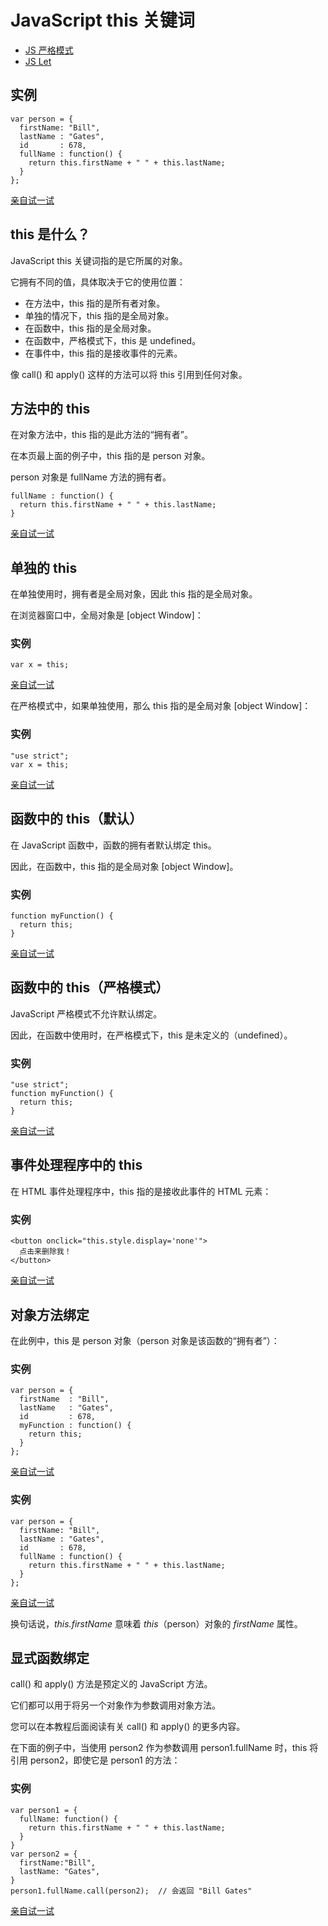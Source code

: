 # JavaScript this 关键词

- [JS 严格模式](https://www.w3school.com.cn/js/js_strict.asp)
- [JS Let](https://www.w3school.com.cn/js/js_let.asp)

## 实例

```
var person = {
  firstName: "Bill",
  lastName : "Gates",
  id       : 678,
  fullName : function() {
    return this.firstName + " " + this.lastName;
  }
};
```

[亲自试一试](https://www.w3school.com.cn/tiy/t.asp?f=js_this_method)

## this 是什么？

JavaScript this 关键词指的是它所属的对象。

它拥有不同的值，具体取决于它的使用位置：

- 在方法中，this 指的是所有者对象。
- 单独的情况下，this 指的是全局对象。
- 在函数中，this 指的是全局对象。
- 在函数中，严格模式下，this 是 undefined。
- 在事件中，this 指的是接收事件的元素。

像 call() 和 apply() 这样的方法可以将 this 引用到任何对象。

## 方法中的 this

在对象方法中，this 指的是此方法的“拥有者”。

在本页最上面的例子中，this 指的是 person 对象。

person 对象是 fullName 方法的拥有者。

```
fullName : function() {
  return this.firstName + " " + this.lastName;
}
```

[亲自试一试](https://www.w3school.com.cn/tiy/t.asp?f=js_this_method)

## 单独的 this

在单独使用时，拥有者是全局对象，因此 this 指的是全局对象。

在浏览器窗口中，全局对象是 [object Window]：

### 实例

```
var x = this;
```

[亲自试一试](https://www.w3school.com.cn/tiy/t.asp?f=js_this)

在严格模式中，如果单独使用，那么 this 指的是全局对象 [object Window]：

### 实例

```
"use strict";
var x = this;
```

[亲自试一试](https://www.w3school.com.cn/tiy/t.asp?f=js_this_alone)

## 函数中的 this（默认）

在 JavaScript 函数中，函数的拥有者默认绑定 this。

因此，在函数中，this 指的是全局对象 [object Window]。

### 实例

```
function myFunction() {
  return this;
}
```

[亲自试一试](https://www.w3school.com.cn/tiy/t.asp?f=js_this_function)

## 函数中的 this（严格模式）

JavaScript 严格模式不允许默认绑定。

因此，在函数中使用时，在严格模式下，this 是未定义的（undefined）。

### 实例

```
"use strict";
function myFunction() {
  return this;
}
```

[亲自试一试](https://www.w3school.com.cn/tiy/t.asp?f=js_this_strict)

## 事件处理程序中的 this

在 HTML 事件处理程序中，this 指的是接收此事件的 HTML 元素：

### 实例

```
<button onclick="this.style.display='none'">
  点击来删除我！
</button>
```

[亲自试一试](https://www.w3school.com.cn/tiy/t.asp?f=js_this_event)

## 对象方法绑定

在此例中，this 是 person 对象（person 对象是该函数的“拥有者”）：

### 实例

```
var person = {
  firstName  : "Bill",
  lastName   : "Gates",
  id         : 678,
  myFunction : function() {
    return this;
  }
};
```

[亲自试一试](https://www.w3school.com.cn/tiy/t.asp?f=js_this_object)

### 实例

```
var person = {
  firstName: "Bill",
  lastName : "Gates",
  id       : 678,
  fullName : function() {
    return this.firstName + " " + this.lastName;
  }
};
```

[亲自试一试](https://www.w3school.com.cn/tiy/t.asp?f=js_this_method)

换句话说，*this.firstName* 意味着 *this*（person）对象的 *firstName* 属性。

## 显式函数绑定

call() 和 apply() 方法是预定义的 JavaScript 方法。

它们都可以用于将另一个对象作为参数调用对象方法。

您可以在本教程后面阅读有关 call() 和 apply() 的更多内容。

在下面的例子中，当使用 person2 作为参数调用 person1.fullName 时，this 将引用 person2，即使它是 person1 的方法：

### 实例

```
var person1 = {
  fullName: function() {
    return this.firstName + " " + this.lastName;
  }
}
var person2 = {
  firstName:"Bill",
  lastName: "Gates",
}
person1.fullName.call(person2);  // 会返回 "Bill Gates"
```

[亲自试一试](https://www.w3school.com.cn/tiy/t.asp?f=js_this_call)